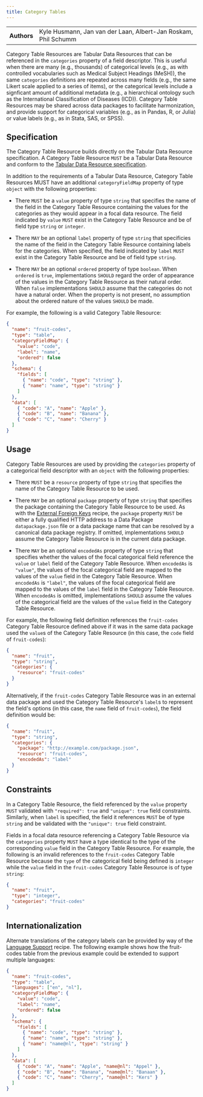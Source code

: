 ```yaml
---
title: Category Tables
---
```


<table>
  <tr>
    <th>Authors</th>
    <td>Kyle Husmann, Jan van der Laan, Albert-Jan Roskam, Phil Schumm</td>
  </tr>
</table>

Category Table Resources are Tabular Data Resources that can be referenced in the `categories` property of a field descriptor. This is useful when there are many (e.g., thousands) of categorical levels (e.g., as with controlled vocabularies such as Medical Subject Headings (MeSH)), the same `categories` definitions are repeated across many fields (e.g., the same Likert scale applied to a series of items), or the categorical levels include a signficant amount of additional metadata (e.g., a hierarchical ontology such as the International Classification of Diseases (ICD)). Category Table Resources may be shared across data packages to facilitate harmonization, and provide support for categorical variables (e.g., as in Pandas, R, or Julia) or value labels (e.g., as in Stata, SAS, or SPSS).

## Specification

The Category Table Resource builds directly on the Tabular Data Resource specification. A Category Table Resource `MUST` be a Tabular Data Resource and conform to the [Tabular Data Resource specification](/standard/data-resource/#tabular).

In addition to the requirements of a Tabular Data Resource, Category Table Resources MUST have an additional
`categoryFieldMap` property of type `object` with the following properties:

- There `MUST` be a `value` property of type `string` that specifies the name of the field in the Category Table Resource containing the values for the categories as they would appear in a focal data resource. The field indicated by `value` `MUST` exist in the Category Table Resource and be of field type `string` or `integer`.

- There `MAY` be an optional `label` property of type `string` that specificies the name of the field in the Category Table Resource containing labels for the categories. When specified, the field indicated by `label` `MUST` exist in the Category Table Resource and be of field type `string`.

- There `MAY` be an optional `ordered` property of type `boolean`. When `ordered` is `true`, implementations `SHOULD` regard the order of appearance of the values in the Category Table Resource as their natural order. When `false` implementations `SHOULD` assume that the categories do not have a natural order. When the property is not present, no assumption about the ordered nature of the values `SHOULD` be made.

For example, the following is a valid Category Table Resource:

```json
{
  "name": "fruit-codes",
  "type": "table",
  "categoryFieldMap": {
    "value": "code",
    "label": "name",
    "ordered": false
  },
  "schema": {
    "fields": [
      { "name": "code", "type": "string" },
      { "name": "name", "type": "string" }
    ]
  },
  "data": [
    { "code": "A", "name": "Apple" },
    { "code": "B", "name": "Banana" },
    { "code": "C", "name": "Cherry" }
  ]
}
```

## Usage

Category Table Resources are used by providing the `categories` property of a categorical field descriptor with an `object` with the following properties:

- There `MUST` be a `resource` property of type `string` that specifies the name of the Category Table Resource to be used.

- There `MAY` be an optional `package` property of type `string` that specifies the package containing the Category Table Resource to be used. As with the [External Foreign Keys](/recipes/external-foreign-keys/) recipe, the `package` property `MUST` be either a fully qualified HTTP address to a Data Package `datapackage.json` file or a data package name that can be resolved by a canonical data package registry. If omitted, implementations `SHOULD` assume the Category Table Resource is in the current data package.

- There `MAY` be an optional `encodedAs` property of type `string` that specifies whether the values of the focal categorical field reference the `value` or `label` field of the Category Table Resource. When `encodedAs` is `"value"`, the values of the focal categorical field are mapped to the values of the `value` field in the Category Table Resource. When `encodedAs` is `"label"`, the values of the focal categorical field are mapped to the values of the `label` field in the Category Table Resource. When `encodedAs` is omitted, implementations `SHOULD` assume the values of the categorical field are the values of the `value` field in the Category Table Resource.

For example, the following field definition references the `fruit-codes` Category Table Resource defined above if it was in the same data package used the `value`s of the Category Table Resource (in this case, the `code` field of `fruit-codes`):

```json
{
  "name": "fruit",
  "type": "string",
  "categories": {
    "resource": "fruit-codes"
  }
}
```

Alternatively, if the `fruit-codes` Category Table Resource was in an external data package and used the Category Table Resource's `label`s to represent the field's options (in this case, the `name` field of `fruit-codes`), the field definition would be:

```json
{
  "name": "fruit",
  "type": "string",
  "categories": {
    "package": "http://example.com/package.json",
    "resource": "fruit-codes",
    "encodedAs": "label"
  }
}
```

## Constraints

In a Category Table Resource, the field referenced by the `value` property `MUST` validated with `"required": true` and `"unique": true` field constraints. Similarly, when `label` is specified, the field it references `MUST` be of type `string` and be validated with the `"unique": true` field constraint.

Fields in a focal data resource referencing a Category Table Resource via the `categories` property `MUST` have a type identical to the type of the corresponding `value` field in the Category Table Resource. For example, the following is an invalid references to the `fruit-codes` Category Table Resource because the `type` of the categorical field being defined is `integer` while the `value` field in the `fruit-codes` Category Table Resource is of type `string`:

```json
{
  "name": "fruit",
  "type": "integer",
  "categories": "fruit-codes"
}
```

## Internationalization

Alternate translations of the category labels can be provided by way of the [Language Support](/recipes/language-support) recipe. The following example shows how the fruit-codes table from the previous example could be extended to support multiple languages:

```json
{
  "name": "fruit-codes",
  "type": "table",
  "languages": ["en", "nl"],
  "categoryFieldMap": {
    "value": "code",
    "label": "name",
    "ordered": false
  },
  "schema": {
    "fields": [
      { "name": "code", "type": "string" },
      { "name": "name", "type": "string" },
      { "name": "name@nl", "type": "string" }
    ]
  },
  "data": [
    { "code": "A", "name": "Apple", "name@nl": "Appel" },
    { "code": "B", "name": "Banana", "name@nl": "Banaan" },
    { "code": "C", "name": "Cherry", "name@nl": "Kers" }
  ]
}
```

